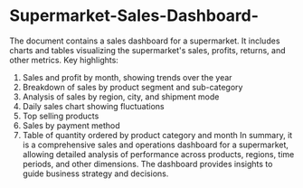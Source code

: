 # Supermarket-Sales-Dashboard-
The document contains a sales dashboard for a supermarket. It includes charts and tables visualizing the supermarket's sales, profits, returns, and other metrics. Key highlights:
1. Sales and profit by month, showing trends over the year
2. Breakdown of sales by product segment and sub-category
3. Analysis of sales by region, city, and shipment mode
4. Daily sales chart showing fluctuations
5. Top selling products
6. Sales by payment method
7. Table of quantity ordered by product category and month
In summary, it is a comprehensive sales and operations dashboard for a supermarket, allowing detailed analysis of performance across products, regions, time periods, and other dimensions. The dashboard provides insights to guide business strategy and decisions.
